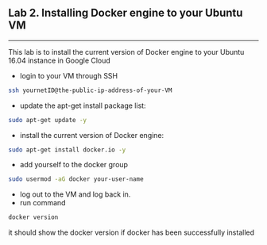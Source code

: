 ## Lab 2. Installing Docker engine to your Ubuntu VM
___
This lab is to install the current version of Docker engine to your Ubuntu 16.04 instance in Google Cloud

* login to your VM through SSH
```bash
ssh yournetID@the-public-ip-address-of-your-VM
```
* update the apt-get install package list: 
```bash
sudo apt-get update -y
```
* install the current version of Docker engine: 
```bash
sudo apt-get install docker.io -y
```
* add yourself to the docker group 
```bash
sudo usermod -aG docker your-user-name
```
* log out to the VM and log back in.
* run command 
```bash 
docker version
```
it should show the docker version if docker has been successfully installed
